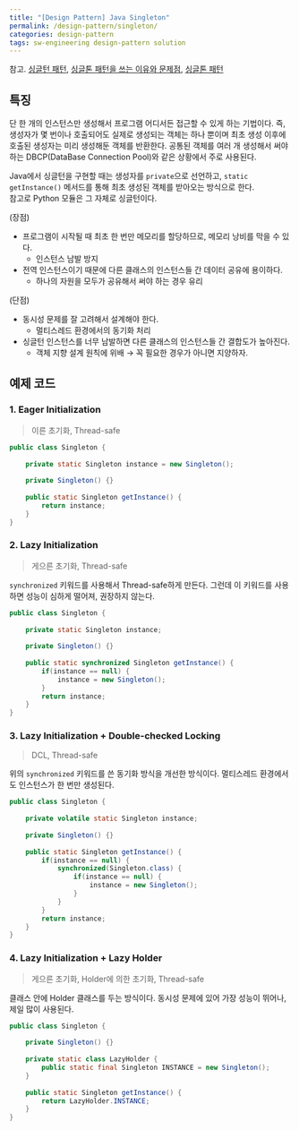 ```yaml
---
title: "[Design Pattern] Java Singleton"
permalink: /design-pattern/singleton/
categories: design-pattern
tags: sw-engineering design-pattern solution
---
```


참고.
[싱글턴 패턴](https://medium.com/webeveloper/%EC%8B%B1%EA%B8%80%ED%84%B4-%ED%8C%A8%ED%84%B4-singleton-pattern-db75ed29c36),
[싱글톤 패턴을 쓰는 이유와 문제점](https://jeong-pro.tistory.com/86),
[싱글톤 패턴](https://gyoogle.dev/blog/design-pattern/Singleton%20Pattern.html)

## 특징

단 한 개의 인스턴스만 생성해서 프로그램 어디서든 접근할 수 있게 하는 기법이다.
즉, 생성자가 몇 번이나 호출되어도 실제로 생성되는 객체는 하나 뿐이며 최초 생성 이후에 호출된 생성자는 미리 생성해둔 객체를 반환한다.
공통된 객체를 여러 개 생성해서 써야 하는 DBCP(DataBase Connection Pool)와 같은 상황에서 주로 사용된다.

Java에서 싱글턴을 구현할 때는 생성자를 `private`으로 선언하고, `static getInstance()` 메서드를 통해 최초 생성된 객체를 받아오는 방식으로 한다.<br> 
참고로 Python 모듈은 그 자체로 싱글턴이다.

(장점)<br>
- 프로그램이 시작될 때 최초 한 번만 메모리를 할당하므로, 메모리 낭비를 막을 수 있다.
  - 인스턴스 남발 방지
- 전역 인스턴스이기 때문에 다른 클래스의 인스턴스들 간 데이터 공유에 용이하다.
  - 하나의 자원을 모두가 공유해서 써야 하는 경우 유리

(단점)<br>
- 동시성 문제를 잘 고려해서 설계해야 한다.
  - 멀티스레드 환경에서의 동기화 처리
- 싱글턴 인스턴스를 너무 남발하면 다른 클래스의 인스턴스들 간 결합도가 높아진다.
  - 객체 지향 설계 원칙에 위배 → 꼭 필요한 경우가 아니면 지양하자.

## 예제 코드

### 1. Eager Initialization

> 이른 초기화, Thread-safe

```java
public class Singleton {
	
	private static Singleton instance = new Singleton();
	
	private Singleton() {}
	
	public static Singleton getInstance() {
		return instance;
	}
}
```

### 2. Lazy Initialization

> 게으른 초기화, Thread-safe

`synchronized` 키워드를 사용해서 Thread-safe하게 만든다. 그런데 이 키워드를 사용하면 성능이 심하게 떨어져, 권장하지 않는다.

```java
public class Singleton {
	
	private static Singleton instance;
	
	private Singleton() {}
	
	public static synchronized Singleton getInstance() {
		if(instance == null) {
			instance = new Singleton();
		}
		return instance;
	}
}
```

### 3. Lazy Initialization + Double-checked Locking

> DCL, Thread-safe

위의 `synchronized` 키워드를 쓴 동기화 방식을 개선한 방식이다. 멀티스레드 환경에서도 인스턴스가 한 번만 생성된다.

```java
public class Singleton {
	
	private volatile static Singleton instance;
	
	private Singleton() {}
	
	public static Singleton getInstance() {
		if(instance == null) {
			synchronized(Singleton.class) {
				if(instance == null) {
					instance = new Singleton();
				}
			}
		}
		return instance;
	}
}
```

### 4. Lazy Initialization + Lazy Holder

> 게으른 초기화, Holder에 의한 초기화, Thread-safe

클래스 안에 Holder 클래스를 두는 방식이다.
동시성 문제에 있어 가장 성능이 뛰어나, 제일 많이 사용된다.

```java
public class Singleton {
	
	private Singleton() {}
	
	private static class LazyHolder {
		public static final Singleton INSTANCE = new Singleton();
	}
	
	public static Singleton getInstance() {
		return LazyHolder.INSTANCE;
	}
}
```


